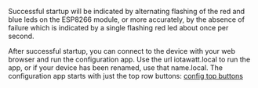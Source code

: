 Successful startup will be indicated by alternating flashing of the red and blue leds on the ESP8266 module, or more accurately, by the absence of failure which is indicated by a single flashing red led about once per second. 

After successful startup, you can connect to the device with your web browser and run the configuration app. Use the url iotawatt.local to run the app, or if your device has been renamed, use that name.local.  The configuration app starts with just the top row buttons:
[config top buttons](http://iotawatt.com/Images/config_bigideas.gif)